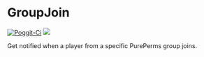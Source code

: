 # GroupJoin
[![Poggit-Ci](https://poggit.pmmp.io/ci.shield/HimbeersaftLP/GroupJoin/GroupJoin)](https://poggit.pmmp.io/ci/HimbeersaftLP/GroupJoin/GroupJoin)
[![](https://poggit.pmmp.io/shield.state/GroupJoin)](https://poggit.pmmp.io/p/GroupJoin)

Get notified when a player from a specific PurePerms group joins.
